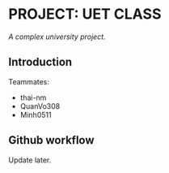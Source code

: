 # PROJECT: UET CLASS

*A complex university project.*

## Introduction

Teammates:
- thai-nm
- QuanVo308
- Minh0511

## Github workflow
Update later.
